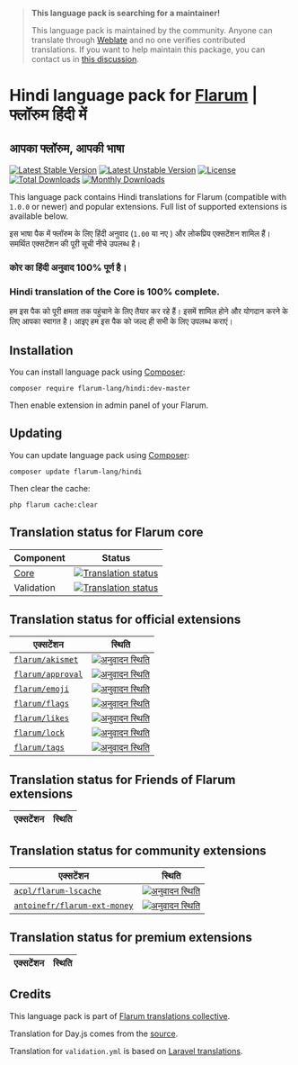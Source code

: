 > **This language pack is searching for a maintainer!**
>
> This language pack is maintained by the community. Anyone can translate through [Weblate](https://weblate.rob006.net/languages/hi/flarum/) and no one verifies contributed translations. If you want to help maintain this package, you can contact us in [this discussion](https://discuss.flarum.org/d/27519-the-flarum-language-project).


# Hindi language pack for [Flarum](https://flarum.org/) | फ्लॉरुम हिंदी में 

## आपका फ्लॉरुम, आपकी भाषा


[![Latest Stable Version](https://img.shields.io/packagist/v/flarum-lang/hindi?color=success&label=stable)](https://packagist.org/packages/flarum-lang/hindi) 
[![Latest Unstable Version](https://img.shields.io/packagist/v/flarum-lang/hindi?include_prereleases&label=unstable)](https://packagist.org/packages/flarum-lang/hindi) 
[![License](https://img.shields.io/packagist/l/flarum-lang/hindi)](https://packagist.org/packages/flarum-lang/hindi) 
[![Total Downloads](https://img.shields.io/packagist/dt/flarum-lang/hindi)](https://packagist.org/packages/flarum-lang/hindi/stats) 
[![Monthly Downloads](https://img.shields.io/packagist/dm/flarum-lang/hindi)](https://packagist.org/packages/flarum-lang/hindi/stats) 

This language pack contains Hindi translations for Flarum (compatible with `1.0.0` or newer) and popular extensions. Full list of supported extensions is available below.

इस भाषा पैक में फ्लॉरुम के लिए हिंदी अनुवाद (`1.00` या नए ) और लोकप्रिय एक्सटेंशन शामिल हैं। समर्थित एक्सटेंशन की पूरी सूची नीचे उपलब्ध है।

### कोर का हिंदी अनुवाद 100% पूर्ण है। 

### Hindi translation of the Core is 100% complete.

हम इस पैक को पूरी क्षमता तक पहुंचाने के लिए तैयार कर रहे हैं। इसमें शामिल होने और योगदान करने के लिए आपका स्वागत है। आइए हम इस पैक को जल्द ही सभी के लिए उपलब्ध कराएं।

## Installation

You can install language pack using [Composer](https://getcomposer.org/):

```console
composer require flarum-lang/hindi:dev-master
```

Then enable extension in admin panel of your Flarum.


## Updating

You can update language pack using [Composer](https://getcomposer.org/):

```console
composer update flarum-lang/hindi
```

Then clear the cache:

```console
php flarum cache:clear
```


## Translation status for Flarum core

| Component | Status |
| --- | --- |
| [Core](https://github.com/flarum/flarum-core) | [![Translation status](https://weblate.rob006.net/widgets/flarum/hi/core/svg-badge.svg)](https://weblate.rob006.net/projects/flarum/core/hi/) |
| Validation | [![Translation status](https://weblate.rob006.net/widgets/flarum/hi/validation/svg-badge.svg)](https://weblate.rob006.net/projects/flarum/validation/hi/) |


## Translation status for official extensions

<!-- flarum-extensions-list-start -->

| एक्सटेंशन | स्थिति |
| --- | --- |
| [`flarum/akismet`](https://github.com/flarum/akismet) | [![अनुवादन स्थिति](https://weblate.rob006.net/widgets/flarum/hi/flarum-akismet/svg-badge.svg)](https://weblate.rob006.net/projects/flarum/flarum-akismet/hi/) |
| [`flarum/approval`](https://github.com/flarum/approval) | [![अनुवादन स्थिति](https://weblate.rob006.net/widgets/flarum/hi/flarum-approval/svg-badge.svg)](https://weblate.rob006.net/projects/flarum/flarum-approval/hi/) |
| [`flarum/emoji`](https://github.com/flarum/emoji) | [![अनुवादन स्थिति](https://weblate.rob006.net/widgets/flarum/hi/flarum-emoji/svg-badge.svg)](https://weblate.rob006.net/projects/flarum/flarum-emoji/hi/) |
| [`flarum/flags`](https://github.com/flarum/flags) | [![अनुवादन स्थिति](https://weblate.rob006.net/widgets/flarum/hi/flarum-flags/svg-badge.svg)](https://weblate.rob006.net/projects/flarum/flarum-flags/hi/) |
| [`flarum/likes`](https://github.com/flarum/likes) | [![अनुवादन स्थिति](https://weblate.rob006.net/widgets/flarum/hi/flarum-likes/svg-badge.svg)](https://weblate.rob006.net/projects/flarum/flarum-likes/hi/) |
| [`flarum/lock`](https://github.com/flarum/lock) | [![अनुवादन स्थिति](https://weblate.rob006.net/widgets/flarum/hi/flarum-lock/svg-badge.svg)](https://weblate.rob006.net/projects/flarum/flarum-lock/hi/) |
| [`flarum/tags`](https://github.com/flarum/tags) | [![अनुवादन स्थिति](https://weblate.rob006.net/widgets/flarum/hi/flarum-tags/svg-badge.svg)](https://weblate.rob006.net/projects/flarum/flarum-tags/hi/) |

<!-- flarum-extensions-list-stop -->


## Translation status for Friends of Flarum extensions

<!-- fof-extensions-list-start -->

| एक्सटेंशन | स्थिति |
| --- | --- |

<!-- fof-extensions-list-stop -->


## Translation status for community extensions

<!-- various-extensions-list-start -->

| एक्सटेंशन | स्थिति |
| --- | --- |
| [`acpl/flarum-lscache`](https://github.com/android-com-pl/flarum-lscache) | [![अनुवादन स्थिति](https://weblate.rob006.net/widgets/flarum/hi/acpl-lscache/svg-badge.svg)](https://weblate.rob006.net/projects/flarum/acpl-lscache/hi/) |
| [`antoinefr/flarum-ext-money`](https://github.com/AntoineFr/flarum-ext-money) | [![अनुवादन स्थिति](https://weblate.rob006.net/widgets/flarum/hi/antoinefr-money/svg-badge.svg)](https://weblate.rob006.net/projects/flarum/antoinefr-money/hi/) |

<!-- various-extensions-list-stop -->


## Translation status for premium extensions

<!-- premium-extensions-list-start -->

| एक्सटेंशन | स्थिति |
| --- | --- |

<!-- premium-extensions-list-stop -->


## Credits

This language pack is part of [Flarum translations collective](https://github.com/rob006-software/flarum-translations).

Translation for Day.js comes from the [source](https://github.com/iamkun/dayjs/blob/v1.10.4/src/locale/hi.js).

Translation for `validation.yml` is based on [Laravel translations](https://github.com/Laravel-Lang/lang/blob/8.1.3/src/hi/validation.php).
